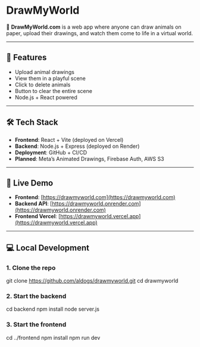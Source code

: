 # DrawMyWorld

🎨 **DrawMyWorld.com** is a web app where anyone can draw animals on paper, upload their drawings, and watch them come to life in a virtual world.

---

## 🌟 Features

- Upload animal drawings
- View them in a playful scene
- Click to delete animals
- Button to clear the entire scene
- Node.js + React powered

---

## 🛠 Tech Stack

- **Frontend**: React + Vite (deployed on Vercel)
- **Backend**: Node.js + Express (deployed on Render)
- **Deployment**: GitHub + CI/CD
- **Planned**: Meta’s Animated Drawings, Firebase Auth, AWS S3

---

## 🚀 Live Demo

- **Frontend**: [https://drawmyworld.com](https://drawmyworld.com)
- **Backend API**: [https://drawmyworld.onrender.com](https://drawmyworld.onrender.com)
- **Frontend Vercel**: [https://drawmyworld.vercel.app](https://drawmyworld.vercel.app)

---

## 💻 Local Development

### 1. Clone the repo

git clone https://github.com/aldogs/drawmyworld.git
cd drawmyworld

### 2. Start the backend
cd backend
npm install
node server.js

### 3. Start the frontend

cd ../frontend
npm install
npm run dev